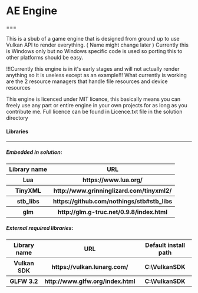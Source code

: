 
# AE Engine
===

This is a sbub of a game engine that is designed from ground up to use Vulkan API to render everything. ( Name might change later )
Currently this is Windows only but no Windows specific code is used so porting this to other platforms should be easy.

!!!Currently this engine is in it's early stages and will not actually render anything so it is useless except as an example!!!
What currently is working are the 2 resource managers that handle file resources and device resources

This engine is licenced under MIT licence, this basically means you can freely use any part or entire
engine in your own projects for as long as you contribute me.
Full licence can be found in Licence.txt file in the solution directory

#### Libraries
---
##### Embedded in solution:

<table>
	<tr>
		<th>Library name </th>
		<th>URL </th>
	</tr>
	<tr>
		<th>Lua </th>
		<th>https://www.lua.org/ </th>
	</tr>
	<tr>
		<th>TinyXML </th>
		<th>http://www.grinninglizard.com/tinyxml2/ </th>
	</tr>
	<tr>
		<th>stb_libs </th>
		<th>https://github.com/nothings/stb#stb_libs </th>
	</tr>
	<tr>
		<th>glm </th>
		<th>http://glm.g-truc.net/0.9.8/index.html </th>
	</tr>
</table>

##### External required libraries:

<table>
	<tr>
		<th>Library name </th>
		<th>URL </th>
		<th>Default install path </th>
	</tr>
	<tr>
		<th>Vulkan SDK </th>
		<th>https://vulkan.lunarg.com/ </th>
		<th>C:\VulkanSDK </th>
	</tr>
	<tr>
		<th>GLFW 3.2 </th>
		<th>http://www.glfw.org/index.html </th>
		<th>C:\VulkanSDK </th>
	</tr>
</table>
